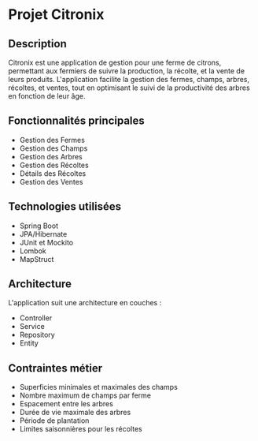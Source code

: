 # Projet Citronix

## Description
Citronix est une application de gestion pour une ferme de citrons, permettant aux fermiers de suivre la production, la récolte, et la vente de leurs produits. L'application facilite la gestion des fermes, champs, arbres, récoltes, et ventes, tout en optimisant le suivi de la productivité des arbres en fonction de leur âge.

## Fonctionnalités principales
- Gestion des Fermes
- Gestion des Champs
- Gestion des Arbres
- Gestion des Récoltes
- Détails des Récoltes
- Gestion des Ventes

## Technologies utilisées
- Spring Boot
- JPA/Hibernate
- JUnit et Mockito
- Lombok
- MapStruct

## Architecture
L'application suit une architecture en couches :
- Controller
- Service
- Repository
- Entity

## Contraintes métier
- Superficies minimales et maximales des champs
- Nombre maximum de champs par ferme
- Espacement entre les arbres
- Durée de vie maximale des arbres
- Période de plantation
- Limites saisonnières pour les récoltes

